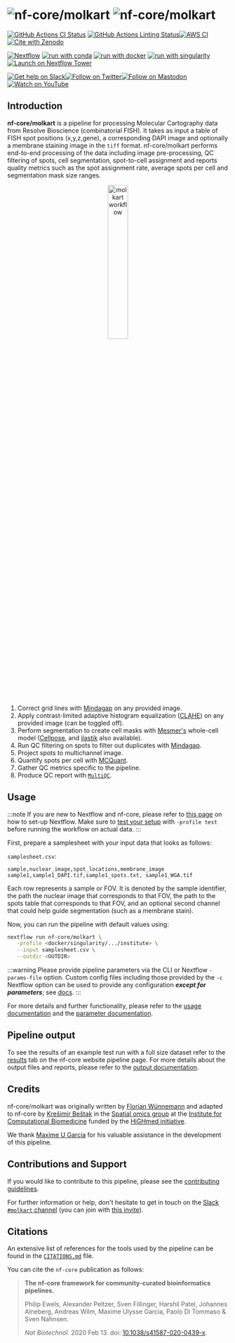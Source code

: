 # ![nf-core/molkart](docs/images/nf-core-molkart_logo_light.png#gh-light-mode-only) ![nf-core/molkart](docs/images/nf-core-molkart_logo_dark.png#gh-dark-mode-only)

[![GitHub Actions CI Status](https://github.com/nf-core/molkart/workflows/nf-core%20CI/badge.svg)](https://github.com/nf-core/molkart/actions?query=workflow%3A%22nf-core+CI%22)
[![GitHub Actions Linting Status](https://github.com/nf-core/molkart/workflows/nf-core%20linting/badge.svg)](https://github.com/nf-core/molkart/actions?query=workflow%3A%22nf-core+linting%22)[![AWS CI](https://img.shields.io/badge/CI%20tests-full%20size-FF9900?labelColor=000000&logo=Amazon%20AWS)](https://nf-co.re/molkart/results)[![Cite with Zenodo](http://img.shields.io/badge/DOI-10.5281/zenodo.XXXXXXX-1073c8?labelColor=000000)](https://doi.org/10.5281/zenodo.XXXXXXX)

[![Nextflow](https://img.shields.io/badge/nextflow%20DSL2-%E2%89%A523.04.0-23aa62.svg)](https://www.nextflow.io/)
[![run with conda](http://img.shields.io/badge/run%20with-conda-3EB049?labelColor=000000&logo=anaconda)](https://docs.conda.io/en/latest/)
[![run with docker](https://img.shields.io/badge/run%20with-docker-0db7ed?labelColor=000000&logo=docker)](https://www.docker.com/)
[![run with singularity](https://img.shields.io/badge/run%20with-singularity-1d355c.svg?labelColor=000000)](https://sylabs.io/docs/)
[![Launch on Nextflow Tower](https://img.shields.io/badge/Launch%20%F0%9F%9A%80-Nextflow%20Tower-%234256e7)](https://tower.nf/launch?pipeline=https://github.com/nf-core/molkart)

[![Get help on Slack](http://img.shields.io/badge/slack-nf--core%20%23molkart-4A154B?labelColor=000000&logo=slack)](https://nfcore.slack.com/channels/molkart)[![Follow on Twitter](http://img.shields.io/badge/twitter-%40nf__core-1DA1F2?labelColor=000000&logo=twitter)](https://twitter.com/nf_core)[![Follow on Mastodon](https://img.shields.io/badge/mastodon-nf__core-6364ff?labelColor=FFFFFF&logo=mastodon)](https://mstdn.science/@nf_core)[![Watch on YouTube](http://img.shields.io/badge/youtube-nf--core-FF0000?labelColor=000000&logo=youtube)](https://www.youtube.com/c/nf-core)

## Introduction

**nf-core/molkart** is a pipeline for processing Molecular Cartography data from Resolve Bioscience (combinatorial FISH). It takes as input a table of FISH spot positions (x,y,z,gene), a corresponding DAPI image and optionally a membrane staining image in the `tiff` format. nf-core/molkart performs end-to-end processing of the data including image pre-processing, QC filtering of spots, cell segmentation, spot-to-cell assignment and reports quality metrics such as the spot assignment rate, average spots per cell and segmentation mask size ranges.

<p align="center">
    <img title="molkart workflow" src="docs/images/nfcore_molkart_metromap.png" width=30%>
</p>

1. Correct grid lines with [Mindagap](https://github.com/ViriatoII/MindaGap) on any provided image.
2. Apply contrast-limited adaptive histogram equalization ([CLAHE](https://scikit-image.org/docs/stable/api/skimage.exposure.html#skimage.exposure.equalize_adapthist)) on any provided image (can be toggled off).
3. Perform segmentation to create cell masks with [Mesmer's](https://doi.org/10.1038/s41587-021-01094-0) whole-cell model ([Cellpose](https://www.cellpose.org/), and [ilastik](https://www.ilastik.org/) also available).
4. Run QC filtering on spots to filter out duplicates with [Mindagap](https://github.com/ViriatoII/MindaGap).
5. Project spots to multichannel image.
6. Quantify spots per cell with [MCQuant](https://github.com/labsyspharm/quantification).
7. Gather QC metrics specific to the pipeline.
8. Produce QC report with [`MultiQC`](http://multiqc.info/).

## Usage

:::note
If you are new to Nextflow and nf-core, please refer to [this page](https://nf-co.re/docs/usage/installation) on how
to set-up Nextflow. Make sure to [test your setup](https://nf-co.re/docs/usage/introduction#how-to-run-a-pipeline)
with `-profile test` before running the workflow on actual data.
:::

First, prepare a samplesheet with your input data that looks as follows:

`samplesheet.csv`:

```csv
sample,nuclear_image,spot_locations,membrane_image
sample1,sample1_DAPI.tif,sample1_spots.txt, sample1_WGA.tif
```

Each row represents a sample or FOV. It is denoted by the sample identifier, the path the nuclear image that corresponds to that FOV, the path to the spots table that corresponds to that FOV, and an optional second channel that could help guide segmentation (such as a membrane stain).

Now, you can run the pipeline with default values using:

```bash
nextflow run nf-core/molkart \
   -profile <docker/singularity/.../institute> \
   --input samplesheet.csv \
   --outdir <OUTDIR>
```

:::warning
Please provide pipeline parameters via the CLI or Nextflow `-params-file` option. Custom config files including those
provided by the `-c` Nextflow option can be used to provide any configuration _**except for parameters**_;
see [docs](https://nf-co.re/usage/configuration#custom-configuration-files).
:::

For more details and further functionality, please refer to the [usage documentation](https://nf-co.re/molkart/usage) and the [parameter documentation](https://nf-co.re/molkart/parameters).

## Pipeline output

To see the results of an example test run with a full size dataset refer to the [results](https://nf-co.re/molkart/results) tab on the nf-core website pipeline page.
For more details about the output files and reports, please refer to the
[output documentation](https://nf-co.re/molkart/output).

## Credits

nf-core/molkart was originally written by [Florian Wünnemann](https://github.com/FloWuenne) and adapted to nf-core by [Krešimir Beštak](https://github.com/kbestak) in the [Spatial omics group](https://www.schapirolab.com/) at the [Institute for Computational Biomedicine](https://www.medizinische-fakultaet-hd.uni-heidelberg.de/einrichtungen/institute/institute-for-computational-biomedicine) funded by the [HiGHmed initiative](https://www.highmed.org/en/home).

We thank [Maxime U Garcia](https://github.com/maxulysse) for his valuable assistance in the development of this pipeline.

## Contributions and Support

If you would like to contribute to this pipeline, please see the [contributing guidelines](.github/CONTRIBUTING.md).

For further information or help, don't hesitate to get in touch on the [Slack `#molkart` channel](https://nfcore.slack.com/channels/molkart) (you can join with [this invite](https://nf-co.re/join/slack)).

## Citations

<!-- TODO nf-core: Add citation for pipeline after first release. Uncomment lines below and update Zenodo doi and badge at the top of this file. -->
<!-- If you use  nf-core/molkart for your analysis, please cite it using the following doi: [10.5281/zenodo.XXXXXX](https://doi.org/10.5281/zenodo.XXXXXX) -->

An extensive list of references for the tools used by the pipeline can be found in the [`CITATIONS.md`](CITATIONS.md) file.

You can cite the `nf-core` publication as follows:

> **The nf-core framework for community-curated bioinformatics pipelines.**
>
> Philip Ewels, Alexander Peltzer, Sven Fillinger, Harshil Patel, Johannes Alneberg, Andreas Wilm, Maxime Ulysse Garcia, Paolo Di Tommaso & Sven Nahnsen.
>
> _Nat Biotechnol._ 2020 Feb 13. doi: [10.1038/s41587-020-0439-x](https://dx.doi.org/10.1038/s41587-020-0439-x).
